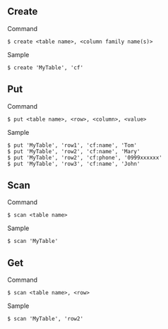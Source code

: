 ## Create

Command

```
$ create <table name>, <column family name(s)>
```

Sample

```
$ create 'MyTable', 'cf'
```

## Put

Command

```
$ put <table name>, <row>, <column>, <value>
```

Sample

```
$ put 'MyTable', 'row1', 'cf:name', 'Tom'
$ put 'MyTable', 'row2', 'cf:name', 'Mary'
$ put 'MyTable', 'row2', 'cf:phone', '0999xxxxxx'
$ put 'MyTable', 'row3', 'cf:name', 'John'
```
## Scan

Command

```
$ scan <table name>
```

Sample

```
$ scan 'MyTable'
```

## Get

Command

```
$ scan <table name>, <row>
```

Sample

```
$ scan 'MyTable', 'row2'
```



